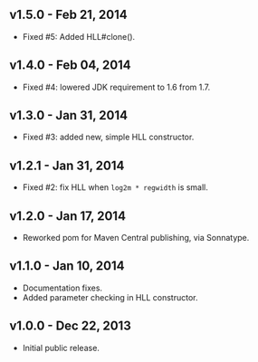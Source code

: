 v1.5.0 - Feb 21, 2014
---------------------
* Fixed #5: Added HLL#clone().

v1.4.0 - Feb 04, 2014
---------------------
* Fixed #4: lowered JDK requirement to 1.6 from 1.7.

v1.3.0 - Jan 31, 2014
---------------------
* Fixed #3: added new, simple HLL constructor.

v1.2.1 - Jan 31, 2014
---------------------
* Fixed #2: fix HLL when `log2m * regwidth` is small.

v1.2.0 - Jan 17, 2014
---------------------
* Reworked pom for Maven Central publishing, via Sonnatype.

v1.1.0 - Jan 10, 2014
---------------------
* Documentation fixes.
* Added parameter checking in HLL constructor.

v1.0.0 - Dec 22, 2013
---------------------
* Initial public release.